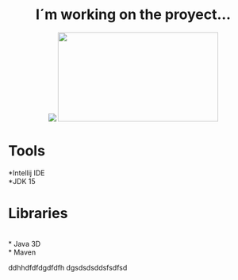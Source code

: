  
<div align="center">
 <h1> I´m working on the proyect...</h1>
  
  <img src="https://i.makeagif.com/media/3-28-2015/gmUKeR.gif"/>
  <img src="https://media.giphy.com/media/4oHyOIBIt57ag/giphy.gif" width="323" height="180" />
  
</div>
<div>
 <h1>Tools</h1>
 *Intellij IDE
 <br>
 *JDK 15
</div>
<div>
  <h1>Libraries</h1>
  
  <br>
  * Java 3D
  <br>
  * Maven
</div>

ddhhdfdfdgdfdfh
dgsdsdsddsfsdfsd
